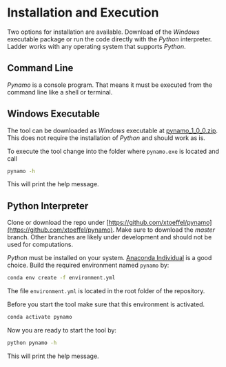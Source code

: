 # Installation and Execution

Two options for installation are available. 
Download of the _Windows_ executable package or run the code directly 
with the _Python_ interpreter.
Ladder works with any operating system that supports _Python_.

## Command Line
_Pynamo_ is a console program. 
That means it must be executed from the command line like a shell or terminal.

## Windows Executable
The tool can be downloaded as _Windows_ executable at
[pynamo_1_0_0.zip](pynamo_1_0_0.zip). 
This does not require the installation of _Python_ and should work as is.

To execute the tool change into the folder where `pynamo.exe` is located
and call
```bash
pynamo -h
```
This will print the help message.

## Python Interpreter
Clone or download the repo under 
[https://github.com/xtoeffel/pynamo](https://github.com/xtoeffel/pynamo).
Make sure to download the _master_ branch. 
Other branches are likely under development and should not be used for 
computations.

_Python_ must be installed on your system. 
[Anaconda Individual](https://www.anaconda.com/products/individual-d) is a good choice.
Build the required environment named `pynamo` by:
```bash
conda env create -f environment.yml
```
The file `environment.yml` is located in the root folder of the repository.

Before you start the tool make sure that this environment is activated.
```bash
conda activate pynamo
```
Now you are ready to start the tool by:
```bash
python pynamo -h
```
This will print the help message.
